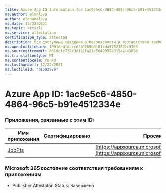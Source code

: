 ```yaml
---
title: Azure App ID Information for 1ac9e5c6-4850-4864-96c5-b91e4512334e
ms.author: elmalova
author: elenamalova
ms.date: 12/22/2021
ms.topic: article
ms.service: attestation
certification_type: attested
description: Все доступные сведения о безопасности и соответствия требованиям для 1ac9e5c6-4850-4864-96c5-b91e4512334e.
ms.openlocfilehash: 1091ded1daccd3b0269b0101cda57523629c9396
ms.sourcegitcommit: 801dcfe732e3d119fa21e56499978915a2da3896
ms.translationtype: MT
ms.contentlocale: ru-RU
ms.lasthandoff: 12/22/2021
ms.locfileid: "61592970"
---
```

# <a name="azure-app-id-1ac9e5c6-4850-4864-96c5-b91e4512334e"></a>Azure App ID: 1ac9e5c6-4850-4864-96c5-b91e4512334e


### <a name="apps-associated-with-this-id"></a>Приложения, связанные с этим ID:
| **Имя приложения** | **Сертифицировано** | **Просмотр в AppSource** |
|--------------|---------------|-----------------------|
| [JobPts](https://docs.microsoft.com/microsoft-365-app-certification/forward/WA200001849) |  | [https://appsource.microsoft.com/product/office/WA200001849](https://appsource.microsoft.com/product/office/WA200001849) |

### <a name="microsoft-365-app-compliance-status"></a>Microsoft 365 состояние соответствия требованиям к приложениям
- Publisher Attestaton Status: Завершено
